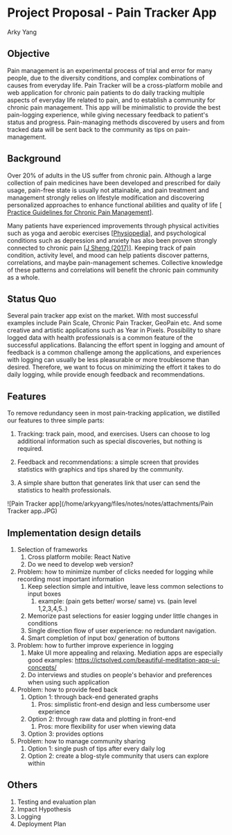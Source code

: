 # Project Proposal - Pain Tracker App

Arky Yang

## Objective

Pain management is an experimental process of trial and error for many people, due to the diversity conditions, and complex combinations of causes from everyday life. Pain Tracker will be a cross-platform mobile and web application for chronic pain patients to do daily tracking multiple aspects of everyday life related to pain, and to establish a community for chronic pain management. This app will be minimalistic to provide the best pain-logging experience, while giving necessary feedback to patient's status and progress. Pain-managing methods discovered by users and from tracked data will be sent back to the community as tips on pain-management.



## Background

Over 20% of adults in the US suffer from chronic pain. Although a large collection of pain medicines have been developed and prescribed for daily usage, pain-free state is usually not attainable, and pain treatment and management strongly relies on lifestyle modification and discovering personalized approaches to enhance functional abilities and quality of life [ [Practice Guidelines for Chronic Pain Management](https://www.aafp.org/afp/topicModules/viewTopicModule.htm?topicModuleId=61)]. 

Many patients have experienced improvements through physical activities such as yoga and aerobic exercises [[Physiopedia](https://www.physio-pedia.com/Exercise_and_Activity_in_Pain_Management)], and psychological conditions such as depression and anxiety has also been proven strongly connected to chronic pain [[J Sheng (2017)](https://www.ncbi.nlm.nih.gov/pmc/articles/PMC5494581/)]. Keeping track of pain condition, activity level, and mood can help patients discover patterns, correlations, and maybe pain-management schemes. Collective knowledge of these patterns and correlations will benefit the chronic pain community as a whole.



## Status Quo

Several pain tracker app exist on the market. With most successful examples include Pain Scale,  Chronic Pain Tracker, GeoPain etc. And some creative and artistic applications such as Year in Pixels. Possibility to share logged data with health professionals is a common feature of the successful applications. Balancing the effort spent in logging and amount of feedback is a common challenge among the applications, and experiences with logging can usually be less pleasurable or more troublesome than desired.  Therefore, we want to focus on minimizing the effort it takes to do daily logging, while provide enough feedback and recommendations.



## Features

To remove redundancy seen in most pain-tracking application, we distilled our features to three simple parts:

1. Tracking: track pain, mood, and exercises. Users can choose to log additional information such as special discoveries, but nothing is required.

1. Feedback and recommendations: a simple screen that provides statistics with graphics and tips shared by the community.
2. A simple share button that generates link that user can send the statistics to health professionals.

![Pain Tracker app](/home/arkyyang/files/notes/notes/attachments/Pain Tracker app.JPG)

## Implementation design details

1. Selection of frameworks
   1. Cross platform mobile: React Native
   2. Do we need to develop web version?
2. Problem: how to minimize number of clicks needed for logging while recording most important information
   1. Keep selection simple and intuitive, leave less common selections to input boxes
      1. example: (pain gets better/ worse/ same) vs. (pain level 1,2,3,4,5..)
   2. Memorize past selections for easier logging under little changes in conditions
   3. Single direction flow of user experience: no redundant navigation.
   4. Smart completion of input box/ generation of buttons 
3. Problem: how to further improve experience in logging
   1. Make UI more appealing and relaxing. Mediation apps are especially good examples: https://ictsolved.com/beautiful-meditation-app-ui-concepts/
   2.  Do interviews and studies on people's behavior and preferences when using such application
4. Problem: how to provide feed back
   1. Option 1: through back-end generated graphs 
      1. Pros: simplistic front-end design and less cumbersome user experience
   2. Option 2: through raw data and plotting in front-end
      1. Pros: more flexibility for user when viewing data
   3. Option 3: provides options
5. Problem: how to manage community sharing
   1. Option 1:  single push of tips after every daily log
   2. Option 2: create a blog-style community that users can explore within

## Others

1. Testing and evaluation plan
2. Impact Hypothesis
3. Logging
4. Deployment Plan